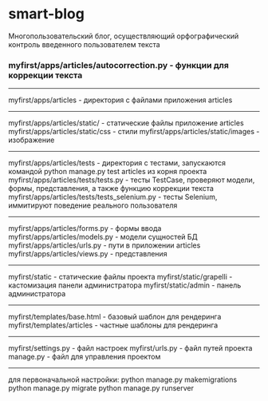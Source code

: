 ﻿# smart-blog
Многопользовательский блог, осуществляющий орфографический контроль введенного пользователем текста

### myfirst/apps/articles/autocorrection.py - функции для коррекции текста
<hr/>
myfirst/apps/articles - директория с файлами приложения articles
<hr/>
myfirst/apps/articles/static/ - статические файлы приложение articles
myfirst/apps/articles/static/css - стили
myfirst/apps/articles/static/images - изображение
<hr/>
myfirst/apps/articles/tests - директория с тестами, запускаются командой python manage.py test articles из корня проекта
myfirst/apps/articles/tests/tests.py - тесты TestCase, проверяют модели, формы, представления, а также функцию коррекции текста
myfirst/apps/articles/tests/tests_selenium.py - тесты Selenium, иммитируют поведение реального пользователя
<hr/>
myfirst/apps/articles/forms.py - формы ввода
myfirst/apps/articles/models.py - модели сущностей БД
myfirst/apps/articles/urls.py - пути в приложении articles
myfirst/apps/articles/views.py - представления
<hr/>
myfirst/static - статические файлы проекта
myfirst/static/grapelli - кастомизация панели администратора
myfirst/static/admin - панель администратора
<hr/>
myfirst/templates/base.html - базовый шаблон для рендеринга
myfirst/templates/articles - частные шаблоны для рендеринга
<hr/>
myfirst/settings.py - файл настроек
myfirst/urls.py - файл путей проекта
manage.py - файл для управления проектом
<hr/>
для первоначальной настройки:
python manage.py makemigrations
python manage.py migrate
python manage.py runserver
